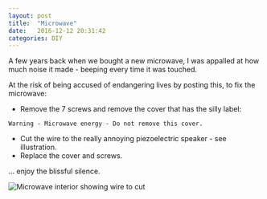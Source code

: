 ```yaml
---
layout: post
title:  "Microwave"
date:   2016-12-12 20:31:42
categories: DIY
---
```

A few years back when we bought a new microwave, I was appalled at how much noise it made - beeping every time it was touched.

At the risk of being accused of endangering lives by posting this, to fix the microwave:

* Remove the 7 screws and remove the cover that has the silly label:

```Warning - Microwave energy - Do not remove this cover.```

* Cut the wire to the really annoying piezoelectric speaker - see illustration.
* Replace the cover and screws.

... enjoy the blissful silence.

![Microwave interior showing wire to cut](/resources/microwave.jpg)



